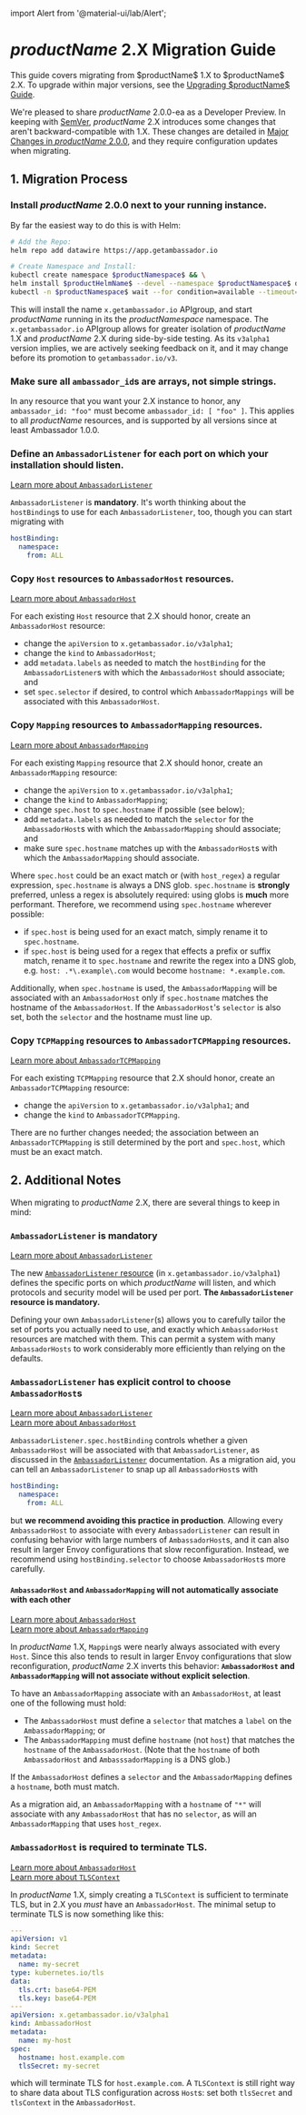 import Alert from '@material-ui/lab/Alert';

# $productName$ 2.X Migration Guide

<Alert severity="info">
  This guide covers migrating from $productName$ 1.X to $productName$ 2.X. To upgrade within major versions, see the
  <a href="upgrading">Upgrading $productName$ Guide</a>.
</Alert>

We're pleased to share $productName$ 2.0.0-ea as a Developer Preview. In keeping with [SemVer](https://semver.org),
$productName$ 2.X introduces some changes that aren't backward-compatible with 1.X. These changes are detailed in
[Major Changes in $productName$ 2.0.0](../../about/changes-2.0.0), and they require configuration updates when
migrating.

## 1. Migration Process

### Install $productName$ 2.0.0 next to your running instance.

By far the easiest way to do this is with Helm:

```sh
# Add the Repo:
helm repo add datawire https://app.getambassador.io

# Create Namespace and Install:
kubectl create namespace $productNamespace$ && \
helm install $productHelmName$ --devel --namespace $productNamespace$ datawire/$productHelmName$ && \
kubectl -n $productNamespace$ wait --for condition=available --timeout=90s deploy -lapp.kubernetes.io/instance=$productHelmName$
```

This will install the name `x.getambassador.io` APIgroup, and start $productName$ running in its the
$productNamespace$ namespace. The `x.getambassador.io` APIgroup allows for greater isolation of
$productName$ 1.X and $productName$ 2.X during side-by-side testing. As its `v3alpha1` version implies,
we are actively seeking feedback on it, and it may change before its promotion to `getambassador.io/v3`.

### Make sure all `ambassador_id`s are arrays, not simple strings.

In any resource that you want your 2.X instance to honor, any `ambassador_id: "foo"` must become
`ambassador_id: [ "foo" ]`. This applies to all $productName$ resources, and is supported by all versions
since at least Ambassador 1.0.0.

### Define an `AmbassadorListener` for each port on which your installation should listen.

<Alert severity="info">
  <a href="../running/ambassadorlistener">Learn more about <code>AmbassadorListener</code></a>
</Alert>

`AmbassadorListener` is **mandatory**. It's worth thinking about the `hostBinding`s to use for 
each `AmbassadorListener`, too, though you can start migrating with

```yaml
hostBinding:
  namespace:
    from: ALL
```

### Copy `Host` resources to `AmbassadorHost` resources.

<Alert severity="info">
  <a href="../running/host-crd">Learn more about <code>AmbassadorHost</code></a>
</Alert>

For each existing `Host` resource that 2.X should honor, create an `AmbassadorHost` resource:

- change the `apiVersion` to `x.getambassador.io/v3alpha1`;
- change the `kind` to `AmbassadorHost`;
- add `metadata.labels` as needed to match the `hostBinding` for the `AmbassadorListener`s with which 
  the `AmbassadorHost` should associate; and
- set `spec.selector` if desired, to control which `AmbassadorMappings` will be associated with this `AmbassadorHost`.

### Copy `Mapping` resources to `AmbassadorMapping` resources.

<Alert severity="info">
  <a href="../using/intro-mappings">Learn more about <code>AmbassadorMapping</code></a>
</Alert>

For each existing `Mapping` resource that 2.X should honor, create an `AmbassadorMapping` resource:

- change the `apiVersion` to `x.getambassador.io/v3alpha1`;
- change the `kind` to `AmbassadorMapping`;
- change `spec.host` to `spec.hostname` if possible (see below);
- add `metadata.labels` as needed to match the `selector` for the `AmbassadorHost`s with which 
  the `AmbassadorMapping` should associate; and
- make sure `spec.hostname` matches up with the `AmbassadorHost`s with which the `AmbassadorMapping` should associate.

Where `spec.host` could be an exact match or (with `host_regex`) a regular expression, `spec.hostname` is always a DNS 
glob. `spec.hostname` is **strongly** preferred, unless a regex is absolutely required: using globs is **much** more
performant. Therefore, we recommend using `spec.hostname` wherever possible:

- if `spec.host` is being used for an exact match, simply rename it to `spec.hostname`.
- if `spec.host` is being used for a regex that effects a prefix or suffix match, rename it
  to `spec.hostname` and rewrite the regex into a DNS glob, e.g. `host: .*\.example\.com` would become
  `hostname: *.example.com`.

Additionally, when `spec.hostname` is used, the `AmbassadorMapping` will be associated with an `AmbassadorHost` only
if `spec.hostname` matches the hostname of the `AmbassadorHost`. If the `AmbassadorHost`'s `selector` is also set, 
both the `selector` and the hostname must line up.

### Copy `TCPMapping` resources to `AmbassadorTCPMapping` resources.

<Alert severity="info">
  <a href="../using/tcpmappings">Learn more about <code>AmbassadorTCPMapping</code></a>
</Alert>

For each existing `TCPMapping` resource that 2.X should honor, create an `AmbassadorTCPMapping` resource:

- change the `apiVersion` to `x.getambassador.io/v3alpha1`; and
- change the `kind` to `AmbassadorTCPMapping`.

There are no further changes needed; the association between an `AmbassadorTCPMapping` is still determined by 
the port and `spec.host`, which must be an exact match.

## 2. Additional Notes

When migrating to $productName$ 2.X, there are several things to keep in mind:

### `AmbassadorListener` is mandatory

<Alert severity="info">
  <a href="../running/ambassadorlistener">Learn more about <code>AmbassadorListener</code></a>
</Alert>

The new [`AmbassadorListener` resource](../running/ambassadorlistener.md) (in `x.getambassador.io/v3alpha1`) defines the
specific ports on which $productName$ will listen, and which protocols and security model will be used per port. **The
`AmbassadorListener` resource is mandatory.**

Defining your own `AmbassadorListener`(s) allows you to carefully tailor the set of ports you actually need to use, and
exactly which `AmbassadorHost` resources are matched with them. This can permit a system with many `AmbassadorHosts` to
work considerably more efficiently than relying on the defaults.

### `AmbassadorListener` has explicit control to choose `AmbassadorHost`s

<Alert severity="info">
  <a href="../running/ambassadorlistener">Learn more about <code>AmbassadorListener</code></a><br />
  <a href="../running/host-crd">Learn more about <code>AmbassadorHost</code></a>
</Alert>

`AmbassadorListener.spec.hostBinding` controls whether a given `AmbassadorHost` will be associated with 
that `AmbassadorListener`, as discussed in the [`AmbassadorListener`](../running/ambassadorlistener.md) documentation.
As a migration aid, you can tell an `AmbassadorListener` to snap up all `AmbassadorHost`s with

```yaml
hostBinding:
  namespace:
    from: ALL
```

but **we recommend avoiding this practice in production**. Allowing every `AmbassadorHost` to associate with 
every `AmbassadorListener` can result in confusing behavior with large numbers of `AmbassadorHost`s, and it 
can also result in larger Envoy configurations that slow reconfiguration. Instead, we recommend using 
`hostBinding.selector` to choose `AmbassadorHost`s more carefully.

#### `AmbassadorHost` and `AmbassadorMapping` will not automatically associate with each other

<Alert severity="info">
  <a href="../running/host-crd">Learn more about <code>AmbassadorHost</code></a><br />
  <a href="../using/intro-mappings">Learn more about <code>AmbassadorMapping</code></a>
</Alert>

In $productName$ 1.X, `Mapping`s were nearly always associated with every `Host`. Since this also tends to 
result in larger Envoy configurations that slow reconfiguration, $productName$ 2.X inverts this behavior:
**`AmbassadorHost` and `AmbassadorMapping` will not associate without explicit selection**.

To have an `AmbassadorMapping` associate with an `AmbassadorHost`, at least one of the following must hold:

- The `AmbassadorHost` must define a `selector` that matches a `label` on the `AmbassadorMapping`; or
- The `AmbassadorMapping` must define `hostname` (not `host`) that matches the `hostname` of the `AmbassadorHost`.
  (Note that the `hostname` of both `AmbassadorHost` and `AmbasssadorMapping` is a DNS glob.)

If the `AmbassadorHost` defines a `selector` and the `AmbassadorMapping` defines a `hostname`, both must match.

As a migration aid, an `AmbassadorMapping` with a `hostname` of `"*"` will associate with any `AmbassadorHost` that
has no `selector`, as will an `AmbassadorMapping` that uses `host_regex`.

### `AmbassadorHost` is required to terminate TLS.

<Alert severity="info">
  <a href="../running/host-crd">Learn more about <code>AmbassadorHost</code></a><br />
  <a href="../running/tls#tlscontext">Learn more about <code>TLSContext</code></a>
</Alert>

In $productName$ 1.X, simply creating a `TLSContext` is sufficient to terminate TLS, but in 2.X you _must_ have an
`AmbassadorHost`. The minimal setup to terminate TLS is now something like this:

```yaml
---
apiVersion: v1
kind: Secret
metadata:
  name: my-secret
type: kubernetes.io/tls
data:
  tls.crt: base64-PEM
  tls.key: base64-PEM
---
apiVersion: x.getambassador.io/v3alpha1
kind: AmbassadorHost
metadata:
  name: my-host
spec:
  hostname: host.example.com
  tlsSecret: my-secret
```

which will terminate TLS for `host.example.com`. A `TLSContext` is still right way to share data about TLS 
configuration across `Host`s: set both `tlsSecret` and `tlsContext` in the `AmbassadorHost`.

